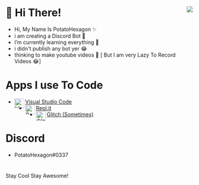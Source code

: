   # 👋 Hi There! <img src="https://cdn.discordapp.com/attachments/799245987473653770/823122060938706965/9520_Amongus_pog.png" align="right"/>
- Hi, My Name Is PotatoHexagon ✨
- i am creating a Discord Bot 🤖
- I’m currently learning everything 👀
- i didn't publish any bot yer 😂
- thinking to make youtube videos 🤔 [ But I am very Lazy To Record Videos 😂]

# Apps I use To Code
- <img align="left" alt="Visual Studio Code" width="26px" src="https://i.imgur.com/LwSdAlE.png" />[Visual Studio Code](https://visualstudio.microsoft.com)
- <img align="left" alt="Replit" width="26px" src="https://cdn.discordapp.com/attachments/799245987473653770/823120180933558272/images.png" />[Repl.it](https://replit.com)
- <img align="left" alt="Glitch" width="26px" src="https://cdn.discordapp.com/attachments/799245987473653770/823120815746711562/9k.png" />[Glitch (Sometimes)](https://gitch.com)

# Discord
- PotatoHexagon#0337

#
Stay Cool Stay Awesome!
